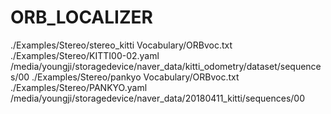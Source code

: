 # ORB_LOCALIZER

./Examples/Stereo/stereo_kitti Vocabulary/ORBvoc.txt ./Examples/Stereo/KITTI00-02.yaml /media/youngji/storagedevice/naver_data/kitti_odometry/dataset/sequences/00
./Examples/Stereo/pankyo Vocabulary/ORBvoc.txt ./Examples/Stereo/PANKYO.yaml /media/youngji/storagedevice/naver_data/20180411_kitti/sequences/00

